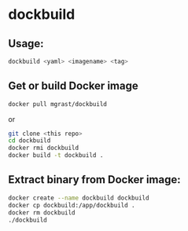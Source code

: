 # dockbuild

## Usage:

```bash
dockbuild <yaml> <imagename> <tag>
```

## Get or build Docker image

```bash
docker pull mgrast/dockbuild
```

or

```bash
git clone <this repo>
cd dockbuild
docker rmi dockbuild
docker build -t dockbuild .
```


## Extract binary from Docker image:
```bash
docker create --name dockbuild dockbuild
docker cp dockbuild:/app/dockbuild .
docker rm dockbuild
./dockbuild
```
